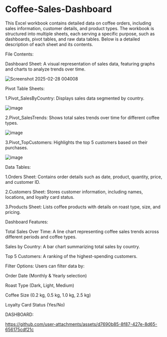 # Coffee-Sales-Dashboard

This Excel workbook contains detailed data on coffee orders, including sales information, customer details, and product types. The workbook is structured into multiple sheets, each serving a specific purpose, such as dashboards, pivot tables, and raw data tables. Below is a detailed description of each sheet and its contents.


File Contents: 

Dashboard Sheet: A visual representation of sales data, featuring graphs and charts to analyze trends over time.

![Screenshot 2025-02-28 004008](https://github.com/user-attachments/assets/ae30c55e-0698-45b1-9856-5d5f05f33c43)


Pivot Table Sheets:

1.Pivot_SalesByCountry: Displays sales data segmented by country.


![image](https://github.com/user-attachments/assets/dd38b632-a2c0-417a-8599-907523e0c492)


2.Pivot_SalesTrends: Shows total sales trends over time for different coffee types.


![image](https://github.com/user-attachments/assets/21abbe82-d280-4eb7-81be-d6b4fe7d5b97)


3.Pivot_TopCustomers: Highlights the top 5 customers based on their purchases.


![image](https://github.com/user-attachments/assets/8c38f5b3-c011-49b2-8b45-1c3a075d87c4)




Data Tables:


1.Orders Sheet: Contains order details such as date, product, quantity, price, and customer ID.


2.Customers Sheet: Stores customer information, including names, locations, and loyalty card status.


3.Products Sheet: Lists coffee products with details on roast type, size, and pricing.










Dashboard Features:




Total Sales Over Time: A line chart representing coffee sales trends across different periods and coffee types.


Sales by Country: A bar chart summarizing total sales by country.


Top 5 Customers: A ranking of the highest-spending customers.


Filter Options: Users can filter data by:


Order Date (Monthly & Yearly selection)


Roast Type (Dark, Light, Medium)


Coffee Size (0.2 kg, 0.5 kg, 1.0 kg, 2.5 kg)


Loyalty Card Status (Yes/No)





DASHBOARD: 




https://github.com/user-attachments/assets/d7690b85-8f87-427e-8d65-656175cdf21c







